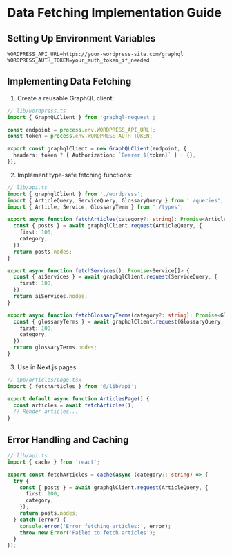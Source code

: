 # Data Fetching Implementation Guide

## Setting Up Environment Variables

```env
WORDPRESS_API_URL=https://your-wordpress-site.com/graphql
WORDPRESS_AUTH_TOKEN=your_auth_token_if_needed
```

## Implementing Data Fetching

1. Create a reusable GraphQL client:

```typescript
// lib/wordpress.ts
import { GraphQLClient } from 'graphql-request';

const endpoint = process.env.WORDPRESS_API_URL!;
const token = process.env.WORDPRESS_AUTH_TOKEN;

export const graphqlClient = new GraphQLClient(endpoint, {
  headers: token ? { Authorization: `Bearer ${token}` } : {},
});
```

2. Implement type-safe fetching functions:

```typescript
// lib/api.ts
import { graphqlClient } from './wordpress';
import { ArticleQuery, ServiceQuery, GlossaryQuery } from './queries';
import { Article, Service, GlossaryTerm } from './types';

export async function fetchArticles(category?: string): Promise<Article[]> {
  const { posts } = await graphqlClient.request(ArticleQuery, {
    first: 100,
    category,
  });
  return posts.nodes;
}

export async function fetchServices(): Promise<Service[]> {
  const { aiServices } = await graphqlClient.request(ServiceQuery, {
    first: 100,
  });
  return aiServices.nodes;
}

export async function fetchGlossaryTerms(category?: string): Promise<GlossaryTerm[]> {
  const { glossaryTerms } = await graphqlClient.request(GlossaryQuery, {
    first: 100,
    category,
  });
  return glossaryTerms.nodes;
}
```

3. Use in Next.js pages:

```typescript
// app/articles/page.tsx
import { fetchArticles } from '@/lib/api';

export default async function ArticlesPage() {
  const articles = await fetchArticles();
  // Render articles...
}
```

## Error Handling and Caching

```typescript
// lib/api.ts
import { cache } from 'react';

export const fetchArticles = cache(async (category?: string) => {
  try {
    const { posts } = await graphqlClient.request(ArticleQuery, {
      first: 100,
      category,
    });
    return posts.nodes;
  } catch (error) {
    console.error('Error fetching articles:', error);
    throw new Error('Failed to fetch articles');
  }
});
```